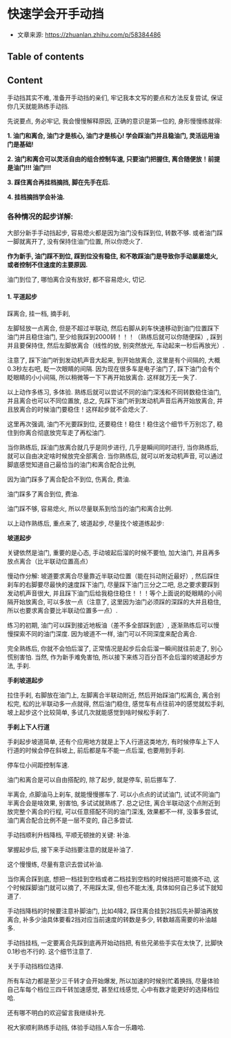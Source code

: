 # 快速学会开手动挡

- 文章来源: https://zhuanlan.zhihu.com/p/58384486


## Table of contents



## Content

手动挡其实不难, 准备开手动挡的亲们, 牢记我本文写的要点和方法反复尝试, 保证你几天就能熟练手动挡.

先说要点, 务必牢记, 我会慢慢解释原因, 正确的意识是第一位的, 身形慢慢练就得: 

**1. 油门和离合, 油门才是核心, 油门才是核心! 学会踩油门并且稳油门, 灵活运用油门是基础!**

**2. 油门和离合可以灵活自由的组合控制车速, 只要油门把握住, 离合随便放！前提是油门!!! 油门!!!**

**3. 踩住离合再挂档摘挡, 脚在先手在后.**

**4. 挂档摘挡学会补油.**


### 各种情况的起步详解: 

大部分新手手动挡起步, 容易熄火都是因为油门没有踩到位, 转数不够. 或者油门踩一脚就离开了, 没有保持住油门位置, 所以你熄火了. 

**作为新手, 油门踩不到位, 踩到位没有稳住, 和不敢踩油门是导致你手动屡屡熄火, 或者控制不住速度的主要原因.**

油门到位了, 哪怕离合没有放好, 都不容易熄火, 切记. 

#### 1. 平道起步

踩离合, 挂一档, 摘手刹, 

左脚轻放一点离合, 但是不超过半联动, 然后右脚从刹车快速移动到油门位置踩下油门并且稳住油门, 至少给我踩到2000转！！！（熟练后就可以你随便踩）, 踩到并且要保持住, 然后左脚放离合（线性的放, 别突然放光, 车动起来一秒后再放光）.

注意了, 踩下油门听到发动机声音大起来, 到开始放离合, 这里是有个间隔的, 大概0.3秒左右吧, 眨一次眼睛的间隔. 因为现在很多车是电子油门了, 踩下油门会有个眨眼睛的小小间隔, 所以稍微等一下下再开始放离合. 这样就万无一失了. 

以上动作多练习, 多体验. 熟练后就可以尝试不同的油门深浅和不同转数稳住油门, 并且离合也可以不同位置放, 总之, 先踩下油门听到发动机声音后再开始放离合, 并且放离合的时候油门要稳住！这样起步就不会熄火了. 

这里再次强调, 油门不光要踩到位, 还要稳住！稳住！稳住这个细节千万别忘了, 稳住到你离合彻底放完车走了再松油门. 

当你熟练后, 踩油门放离合就几乎是同步进行, 几乎是瞬间同时进行, 当你熟练后, 就可以自由决定啥时候放完全部离合. 当你熟练后, 就可以听发动机声音, 可以通过脚底感觉知道自己最恰当的油门和离合配合比例, 

因为油门踩多了离合配合不到位, 伤离合, 费油. 

油门踩多了离合到位, 费油. 

油门踩不够, 容易熄火, 所以尽量联系到恰当的油门和离合比例. 

以上动作熟练后, 重点来了, 坡道起步, 尽量找个坡道练起步: 



**坡道起步**

关键依然是油门, 重要的是心态, 手动坡起后溜的时候不要怕, 加大油门, 并且再多放点离合（比半联动位置高点）

慢动作分解: 坡道要求离合尽量靠近半联动位置（能在抖动附近最好）, 然后踩住刹车的右脚要尽最快的速度踩下油门, 尽量踩下油门三分之二吧, 总之要求要踩到发动机声音很大, 并且踩下油门后给我稳住稳住！！！等个上面说的眨眼睛的小间隔开始放离合, 可以多放一点（注意了, 这里因为油门必须踩的深踩的大并且稳住, 所以也要求离合要比半联动位置多一点）. 

练习的初期, 油门可以踩到接近地板油（差不多全部踩到底）, 逐渐熟练后可以慢慢探索不同的油门深度. 因为坡道不一样, 油门可以不同深度来配合离合. 

完全熟练后, 你就不会怕后溜了, 正常情况是起步后会后溜一瞬间就往前走了, 别心慌别害怕. 当然, 作为新手难免害怕, 所以接下来练习百分百不会后溜的坡道起步方法, 手刹. 

**手刹坡道起步**

拉住手刹, 右脚放在油门上, 左脚离合半联动附近, 然后开始踩油门松离合, 离合别松完, 松的比半联动多一点就得, 然后油门稳住, 感觉车有点往前冲的感觉就松手刹, 坡上起步这个比较简单, 多试几次就能感觉到啥时候松手刹了. 

**手刹上下人行道**

手刹起步坡道简单, 还有个应用地方就是上下人行道这类地方, 有时候停车上下人行道的时候会停在斜坡上, 前后都是车不能一点后溜, 也要用到手刹. 

停车位小间距控制车速. 

油门和离合是可以自由搭配的, 除了起步, 就是停车, 前后挪车了. 

半离合, 点脚油马上刹车, 就能慢慢挪车了. 可以小点点的试试油门, 试试不同油门半离合会是啥效果, 别害怕, 多试试就熟练了. 总之记住, 离合半联动这个点附近到放完整个离合的行程, 可以任意搭配不同的油门深浅, 效果都不一样, 没事多尝试, 油门离合配合比例不是一层不变的, 自己多尝试. 


手动挡顺利升档降档, 平顺无顿挫的关键: 补油. 

掌握起步后, 接下来手动挡要注意的就是补油了. 

这个慢慢练, 尽量有意识去尝试补油. 

当你离合踩到底, 想把一档挂到空档或者二档挂到空档的时候挡把可能摘不动, 这个时候踩脚油门就可以摘了, 不用踩太深, 但也不能太浅, 具体如何自己多试下就知道了. 

手动挡降档的时候要注意补脚油门, 比如4降2, 踩住离合挂到2挡后先补脚油再放离合, 补多少油具体要看2挡对应当前速度的转数是多少, 转数越高需要的补油越多. 

手动挡挂档, 一定要离合先踩到底再开始动挡把, 有些兄弟些手实在太快了, 比脚快0.1秒也不行的. 这个细节注意了. 

关于手动挡档位选择. 

所有车动力都是至少三千转才会开始爆发, 所以加速的时候别忙着换挡, 尽量体验自己车每个档位三四千转加速感觉, 甚至红线感觉, 心中有数才能更好的选择档位哈. 


还有哪不明白的欢迎留言我继续补充. 

祝大家顺利熟练手动挡, 体验手动挡人车合一乐趣哈. 